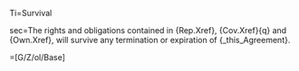 Ti=Survival

sec=The rights and obligations contained in {Rep.Xref}, {Cov.Xref}{q} and {Own.Xref}, will survive any termination or expiration of {_this_Agreement}.

=[G/Z/ol/Base]
